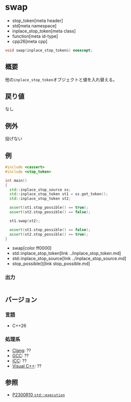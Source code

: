 # swap
* stop_token[meta header]
* std[meta namespace]
* inplace_stop_token[meta class]
* function[meta id-type]
* cpp26[meta cpp]

```cpp
void swap(inplace_stop_token&) noexcept;
```

## 概要
他の`inplace_stop_token`オブジェクトと値を入れ替える。

## 戻り値
なし

## 例外
投げない

## 例
```cpp example
#include <cassert>
#include <stop_token>

int main()
{
  std::inplace_stop_source ss;
  std::inplace_stop_token st1 = ss.get_token();
  std::inplace_stop_token st2;

  assert(st1.stop_possible() == true);
  assert(st2.stop_possible() == false);

  st1.swap(st2);

  assert(st1.stop_possible() == false);
  assert(st2.stop_possible() == true);
}
```
* swap[color ff0000]
* std::inplace_stop_token[link ../inplace_stop_token.md]
* std::inplace_stop_source[link ../inplace_stop_source.md]
* stop_possible()[link stop_possible.md]

### 出力
```
```

## バージョン
### 言語
- C++26

### 処理系
- [Clang](/implementation.md#clang): ??
- [GCC](/implementation.md#gcc): ??
- [ICC](/implementation.md#icc): ??
- [Visual C++](/implementation.md#visual_cpp): ??


## 参照
- [P2300R10 `std::execution`](https://www.open-std.org/jtc1/sc22/wg21/docs/papers/2024/p2300r10.html)
